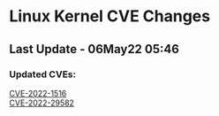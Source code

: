 
# **Linux Kernel CVE Changes**

## Last Update - 06May22 05:46

### **Updated CVEs:**

[CVE-2022-1516](cves/CVE-2022-1516)  
[CVE-2022-29582](cves/CVE-2022-29582)  
